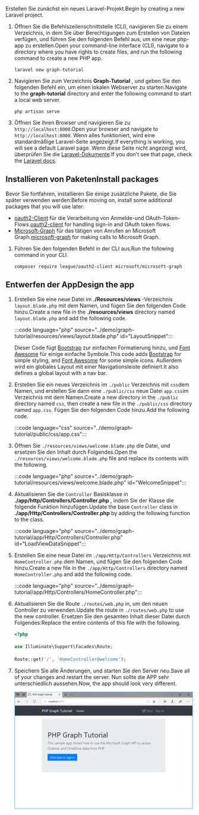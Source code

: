 <!-- markdownlint-disable MD002 MD041 -->

<span data-ttu-id="b05fd-101">Erstellen Sie zunächst ein neues Laravel-Projekt.</span><span class="sxs-lookup"><span data-stu-id="b05fd-101">Begin by creating a new Laravel project.</span></span>

1. <span data-ttu-id="b05fd-102">Öffnen Sie die Befehlszeilenschnittstelle (CLI), navigieren Sie zu einem Verzeichnis, in dem Sie über Berechtigungen zum Erstellen von Dateien verfügen, und führen Sie den folgenden Befehl aus, um eine neue php-app zu erstellen.</span><span class="sxs-lookup"><span data-stu-id="b05fd-102">Open your command-line interface (CLI), navigate to a directory where you have rights to create files, and run the following command to create a new PHP app.</span></span>

    ```Shell
    laravel new graph-tutorial
    ```

1. <span data-ttu-id="b05fd-103">Navigieren Sie zum Verzeichnis **Graph-Tutorial** , und geben Sie den folgenden Befehl ein, um einen lokalen Webserver zu starten.</span><span class="sxs-lookup"><span data-stu-id="b05fd-103">Navigate to the **graph-tutorial** directory and enter the following command to start a local web server.</span></span>

    ```Shell
    php artisan serve
    ```

1. <span data-ttu-id="b05fd-104">Öffnen Sie Ihren Browser und navigieren Sie zu `http://localhost:8000`.</span><span class="sxs-lookup"><span data-stu-id="b05fd-104">Open your browser and navigate to `http://localhost:8000`.</span></span> <span data-ttu-id="b05fd-105">Wenn alles funktioniert, wird eine standardmäßige Laravel-Seite angezeigt.</span><span class="sxs-lookup"><span data-stu-id="b05fd-105">If everything is working, you will see a default Laravel page.</span></span> <span data-ttu-id="b05fd-106">Wenn diese Seite nicht angezeigt wird, überprüfen Sie die [Laravel-Dokumente](https://laravel.com/docs/7.x).</span><span class="sxs-lookup"><span data-stu-id="b05fd-106">If you don't see that page, check the [Laravel docs](https://laravel.com/docs/7.x).</span></span>

## <a name="install-packages"></a><span data-ttu-id="b05fd-107">Installieren von Paketen</span><span class="sxs-lookup"><span data-stu-id="b05fd-107">Install packages</span></span>

<span data-ttu-id="b05fd-108">Bevor Sie fortfahren, installieren Sie einige zusätzliche Pakete, die Sie später verwenden werden:</span><span class="sxs-lookup"><span data-stu-id="b05fd-108">Before moving on, install some additional packages that you will use later:</span></span>

- <span data-ttu-id="b05fd-109">[oauth2-Client](https://github.com/thephpleague/oauth2-client) für die Verarbeitung von Anmelde-und OAuth-Token-Flows.</span><span class="sxs-lookup"><span data-stu-id="b05fd-109">[oauth2-client](https://github.com/thephpleague/oauth2-client) for handling sign-in and OAuth token flows.</span></span>
- <span data-ttu-id="b05fd-110">[Microsoft-Graph](https://github.com/microsoftgraph/msgraph-sdk-php) für das tätigen von Anrufen an Microsoft Graph.</span><span class="sxs-lookup"><span data-stu-id="b05fd-110">[microsoft-graph](https://github.com/microsoftgraph/msgraph-sdk-php) for making calls to Microsoft Graph.</span></span>

1. <span data-ttu-id="b05fd-111">Führen Sie den folgenden Befehl in der CLI aus.</span><span class="sxs-lookup"><span data-stu-id="b05fd-111">Run the following command in your CLI.</span></span>

    ```Shell
    composer require league/oauth2-client microsoft/microsoft-graph
    ```

## <a name="design-the-app"></a><span data-ttu-id="b05fd-112">Entwerfen der App</span><span class="sxs-lookup"><span data-stu-id="b05fd-112">Design the app</span></span>

1. <span data-ttu-id="b05fd-113">Erstellen Sie eine neue Datei im **./Resources/views** -Verzeichnis `layout.blade.php` mit dem Namen, und fügen Sie den folgenden Code hinzu.</span><span class="sxs-lookup"><span data-stu-id="b05fd-113">Create a new file in the **./resources/views** directory named `layout.blade.php` and add the following code.</span></span>

    :::code language="php" source="../demo/graph-tutorial/resources/views/layout.blade.php" id="LayoutSnippet":::

    <span data-ttu-id="b05fd-114">Dieser Code fügt [Bootstrap](http://getbootstrap.com/) zur einfachen Formatierung hinzu, und [Font Awesome](https://fontawesome.com/) für einige einfache Symbole.</span><span class="sxs-lookup"><span data-stu-id="b05fd-114">This code adds [Bootstrap](http://getbootstrap.com/) for simple styling, and [Font Awesome](https://fontawesome.com/) for some simple icons.</span></span> <span data-ttu-id="b05fd-115">Außerdem wird ein globales Layout mit einer Navigationsleiste definiert.</span><span class="sxs-lookup"><span data-stu-id="b05fd-115">It also defines a global layout with a nav bar.</span></span>

1. <span data-ttu-id="b05fd-116">Erstellen Sie ein neues Verzeichnis im `./public` Verzeichnis mit `css`dem Namen, und erstellen Sie dann eine `./public/css` neue Datei `app.css`im Verzeichnis mit dem Namen.</span><span class="sxs-lookup"><span data-stu-id="b05fd-116">Create a new directory in the `./public` directory named `css`, then create a new file in the `./public/css` directory named `app.css`.</span></span> <span data-ttu-id="b05fd-117">Fügen Sie den folgenden Code hinzu.</span><span class="sxs-lookup"><span data-stu-id="b05fd-117">Add the following code.</span></span>

    :::code language="css" source="../demo/graph-tutorial/public/css/app.css":::

1. <span data-ttu-id="b05fd-118">Öffnen Sie `./resources/views/welcome.blade.php` die Datei, und ersetzen Sie den Inhalt durch Folgendes.</span><span class="sxs-lookup"><span data-stu-id="b05fd-118">Open the `./resources/views/welcome.blade.php` file and replace its contents with the following.</span></span>

    :::code language="php" source="../demo/graph-tutorial/resources/views/welcome.blade.php" id="WelcomeSnippet":::

1. <span data-ttu-id="b05fd-119">Aktualisieren Sie die `Controller` Basisklasse in **./app/http/Controllers/Controller.php** , indem Sie der Klasse die folgende Funktion hinzufügen.</span><span class="sxs-lookup"><span data-stu-id="b05fd-119">Update the base `Controller` class in **./app/Http/Controllers/Controller.php** by adding the following function to the class.</span></span>

    :::code language="php" source="../demo/graph-tutorial/app/Http/Controllers/Controller.php" id="LoadViewDataSnippet":::

1. <span data-ttu-id="b05fd-120">Erstellen Sie eine neue Datei im `./app/Http/Controllers` Verzeichnis mit `HomeController.php` dem Namen, und fügen Sie den folgenden Code hinzu.</span><span class="sxs-lookup"><span data-stu-id="b05fd-120">Create a new file in the `./app/Http/Controllers` directory named `HomeController.php` and add the following code.</span></span>

    :::code language="php" source="../demo/graph-tutorial/app/Http/Controllers/HomeController.php":::

1. <span data-ttu-id="b05fd-121">Aktualisieren Sie die Route `./routes/web.php` in, um den neuen Controller zu verwenden.</span><span class="sxs-lookup"><span data-stu-id="b05fd-121">Update the route in `./routes/web.php` to use the new controller.</span></span> <span data-ttu-id="b05fd-122">Ersetzen Sie den gesamten Inhalt dieser Datei durch Folgendes:</span><span class="sxs-lookup"><span data-stu-id="b05fd-122">Replace the entire contents of this file with the following.</span></span>

    ```php
    <?php

    use Illuminate\Support\Facades\Route;

    Route::get('/', 'HomeController@welcome');
    ```

1. <span data-ttu-id="b05fd-123">Speichern Sie alle Änderungen, und starten Sie den Server neu.</span><span class="sxs-lookup"><span data-stu-id="b05fd-123">Save all of your changes and restart the server.</span></span> <span data-ttu-id="b05fd-124">Nun sollte die APP sehr unterschiedlich aussehen.</span><span class="sxs-lookup"><span data-stu-id="b05fd-124">Now, the app should look very different.</span></span>

    ![Screenshot der neu gestalteten Homepage](./images/create-app-01.png)
